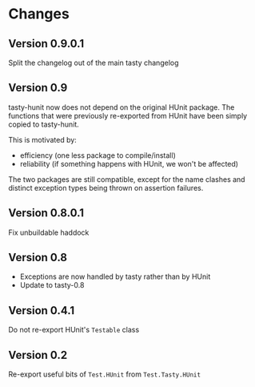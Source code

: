 Changes
=======

Version 0.9.0.1
---------------

Split the changelog out of the main tasty changelog

Version 0.9
-----------

tasty-hunit now does not depend on the original HUnit package. The functions
that were previously re-exported from HUnit have been simply copied to
tasty-hunit.

This is motivated by:

* efficiency (one less package to compile/install)
* reliability (if something happens with HUnit, we won't be affected)

The two packages are still compatible, except for the name clashes and
distinct exception types being thrown on assertion failures.

Version 0.8.0.1
---------------

Fix unbuildable haddock

Version 0.8
-----------

* Exceptions are now handled by tasty rather than by HUnit
* Update to tasty-0.8

Version 0.4.1
-------------

Do not re-export HUnit's `Testable` class

Version 0.2
-----------

Re-export useful bits of `Test.HUnit` from `Test.Tasty.HUnit`
